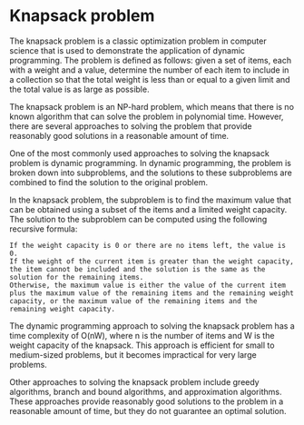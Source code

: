 # Knapsack problem

The knapsack problem is a classic optimization problem in computer science that is used to demonstrate the application of dynamic programming. The problem is defined as follows: given a set of items, each with a weight and a value, determine the number of each item to include in a collection so that the total weight is less than or equal to a given limit and the total value is as large as possible.

The knapsack problem is an NP-hard problem, which means that there is no known algorithm that can solve the problem in polynomial time. However, there are several approaches to solving the problem that provide reasonably good solutions in a reasonable amount of time.

One of the most commonly used approaches to solving the knapsack problem is dynamic programming. In dynamic programming, the problem is broken down into subproblems, and the solutions to these subproblems are combined to find the solution to the original problem.

In the knapsack problem, the subproblem is to find the maximum value that can be obtained using a subset of the items and a limited weight capacity. The solution to the subproblem can be computed using the following recursive formula:

    If the weight capacity is 0 or there are no items left, the value is 0.
    If the weight of the current item is greater than the weight capacity, the item cannot be included and the solution is the same as the solution for the remaining items.
    Otherwise, the maximum value is either the value of the current item plus the maximum value of the remaining items and the remaining weight capacity, or the maximum value of the remaining items and the remaining weight capacity.

The dynamic programming approach to solving the knapsack problem has a time complexity of O(nW), where n is the number of items and W is the weight capacity of the knapsack. This approach is efficient for small to medium-sized problems, but it becomes impractical for very large problems.

Other approaches to solving the knapsack problem include greedy algorithms, branch and bound algorithms, and approximation algorithms. These approaches provide reasonably good solutions to the problem in a reasonable amount of time, but they do not guarantee an optimal solution.